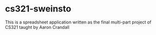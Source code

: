 # cs321-sweinsto

This is a spreadsheet application written as the final multi-part project of CS321 taught by Aaron Crandall
